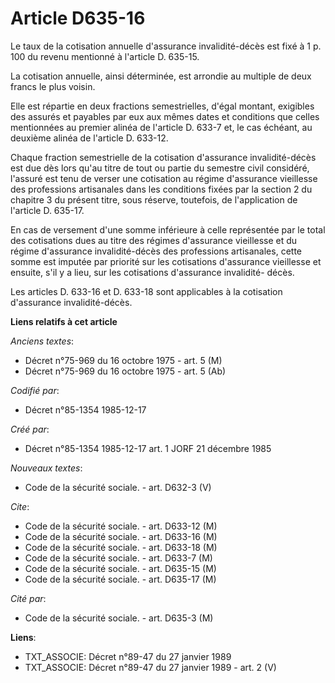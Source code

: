 # Article D635-16

Le taux de la cotisation annuelle d'assurance invalidité-décès est fixé à 1 p. 100 du revenu mentionné à l'article D.
635-15. 

La cotisation annuelle, ainsi déterminée, est arrondie au multiple de deux francs le plus voisin. 

Elle est répartie en deux fractions semestrielles, d'égal montant, exigibles des assurés et payables par eux aux mêmes dates
et conditions que celles mentionnées au premier alinéa de l'article D. 633-7 et, le cas échéant, au deuxième alinéa de
l'article D. 633-12. 

Chaque fraction semestrielle de la cotisation d'assurance invalidité-décès est due dès lors qu'au titre de tout ou partie du
semestre civil considéré, l'assuré est tenu de verser une cotisation au régime d'assurance vieillesse des professions
artisanales dans les conditions fixées par la section 2 du chapitre 3 du présent titre, sous réserve, toutefois, de
l'application de l'article D. 635-17. 

En cas de versement d'une somme inférieure à celle représentée par le total des cotisations dues au titre des régimes
d'assurance vieillesse et du régime d'assurance invalidité-décès des professions artisanales, cette somme est imputée par
priorité sur les cotisations d'assurance vieillesse et ensuite, s'il y a lieu, sur les cotisations d'assurance invalidité-
décès. 

Les articles D. 633-16 et D. 633-18 sont applicables à la cotisation d'assurance invalidité-décès.

**Liens relatifs à cet article**

_Anciens textes_:

  - Décret n°75-969 du 16 octobre 1975 - art. 5 (M)
  - Décret n°75-969 du 16 octobre 1975 - art. 5 (Ab)

_Codifié par_:

  - Décret n°85-1354 1985-12-17

_Créé par_:

  - Décret n°85-1354 1985-12-17 art. 1 JORF 21 décembre 1985

_Nouveaux textes_:

  - Code de la sécurité sociale. - art. D632-3 (V)

_Cite_:

  - Code de la sécurité sociale. - art. D633-12 (M)
  - Code de la sécurité sociale. - art. D633-16 (M)
  - Code de la sécurité sociale. - art. D633-18 (M)
  - Code de la sécurité sociale. - art. D633-7 (M)
  - Code de la sécurité sociale. - art. D635-15 (M)
  - Code de la sécurité sociale. - art. D635-17 (M)

_Cité par_:

  - Code de la sécurité sociale. - art. D635-3 (M)

**Liens**:

  - TXT_ASSOCIE: Décret n°89-47 du 27 janvier 1989
  - TXT_ASSOCIE: Décret n°89-47 du 27 janvier 1989 - art. 2 (V)
